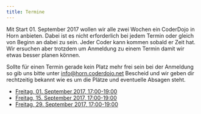 ```yaml
---
title: Termine
---
```


Mit Start 01. September 2017 wollen wir alle zwei Wochen ein CoderDojo in Horn anbieten. Dabei ist es nicht erforderlich bei jedem Termin oder gleich von Beginn an dabei zu sein. Jeder Coder kann kommen sobald er Zeit hat. Wir ersuchen aber trotzdem um Anmeldung zu einem Termin damit wir etwas besser planen können. 

Sollte für einen Termin gerade kein Platz mehr frei sein bei der Anmeldung so gib uns bitte unter info@horn.coderdojo.net Bescheid und wir geben dir rechtzeitig bekannt wie es um die Plätze und eventuelle Absagen steht.

- [Freitag, 01. September 2017, 17:00-19:00](https://www.eventbrite.com/e/coderdojo-horn-tickets-36929997617?aff=utm_source%3Deb_email%26utm_medium%3Demail%26utm_campaign%3Dnew_event_email&utm_term=eventurl_text)
- [Freitag, 15. September 2017, 17:00-19:00](https://www.eventbrite.com/e/coderdojo-horn-tickets-36982836660?aff=utm_source%3Deb_email%26utm_medium%3Demail%26utm_campaign%3Dnew_event_email&utm_term=eventurl_text)
- [Freitag, 29. September 2017, 17:00-19:00](https://www.eventbrite.com/e/coderdojo-horn-tickets-36982852708?aff=utm_source%3Deb_email%26utm_medium%3Demail%26utm_campaign%3Dnew_event_email&utm_term=eventurl_text)
